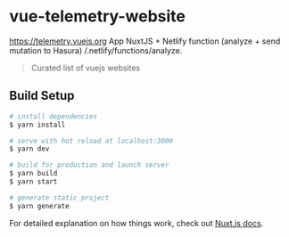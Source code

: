 # vue-telemetry-website

https://telemetry.vuejs.org
App NuxtJS + Netlify function (analyze + send mutation to Hasura) /.netlify/functions/analyze.

> Curated list of vuejs websites

## Build Setup

```bash
# install dependencies
$ yarn install

# serve with hot reload at localhost:3000
$ yarn dev

# build for production and launch server
$ yarn build
$ yarn start

# generate static project
$ yarn generate
```

For detailed explanation on how things work, check out [Nuxt.js docs](https://nuxtjs.org).
